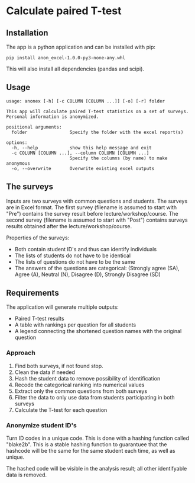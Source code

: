 # Calculate paired T-test

## Installation
The app is a python application and can be installed with pip:

```shell
pip install anon_excel-1.0.0-py3-none-any.whl
```
This will also install all dependencies (pandas and scipi).

## Usage

```
usage: anonex [-h] [-c COLUMN [COLUMN ...]] [-o] [-r] folder

This app will calculate paired T-test statistics on a set of surveys. Personal information is anonymized.

positional arguments:
  folder                Specify the folder with the excel report(s)

options:
  -h, --help            show this help message and exit
  -c COLUMN [COLUMN ...], --column COLUMN [COLUMN ...]
                        Specify the columns (by name) to make anonymous
  -o, --overwrite       Overwrite existing excel outputs
```

## The surveys
Inputs are two surveys with common questions and students. The surveys are
in Excel format. The first survey (filename is assumed to start with "Pre") contains
the survey result before lecture/workshop/course. The second survey (filename is assumed
to start with "Post") contains surveys results obtained after the lecture/workshop/course.

Properties of the surveys:
- Both contain student ID's and thus can identify individuals
- The lists of students do not have to be identical
- The lists of questions do not have to be the same
- The answers of the questions are categorical:
    (Strongly agree (SA), Agree (A), Neutral (N),
    Disagree (D), Strongly Disagree (SD)

## Requirements
The application will generate multiple outputs:
- Paired T-test results
- A table with rankings per question for all students
- A legend connecting the shortened question names with the original question

### Approach
1. Find both surveys, if not found stop.
1. Clean the data if needed
1. Hash the student data to remove possibility of identification
1. Recode the categorical ranking into numerical values 
1. Extract only the common questions from both surveys
1. Filter the data to only use data from students participating in both surveys
1. Calculate the T-test for each question

### Anonymize student ID's

Turn ID codes in a unique code. This is done with a hashing function
called "blake2b". This is a stable hashing function to guarantuee that the
hashcode will be the same for the same student each time, as well as unique.

The hashed code will be visible in the analysis result; all other identifyable 
data is removed.

